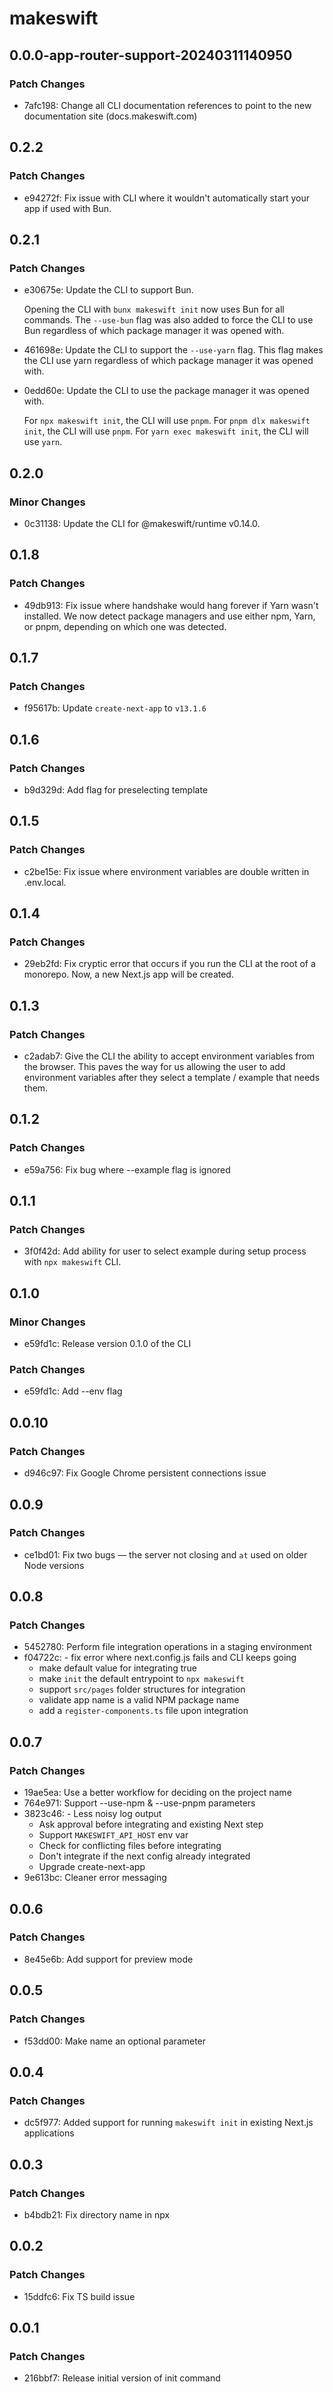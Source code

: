 # makeswift

## 0.0.0-app-router-support-20240311140950

### Patch Changes

- 7afc198: Change all CLI documentation references to point to the new documentation site (docs.makeswift.com)

## 0.2.2

### Patch Changes

- e94272f: Fix issue with CLI where it wouldn't automatically start your app if used with Bun.

## 0.2.1

### Patch Changes

- e30675e: Update the CLI to support Bun.

  Opening the CLI with `bunx makeswift init` now uses Bun for all commands.
  The `--use-bun` flag was also added to force the CLI to use Bun regardless of which package manager it was opened with.

- 461698e: Update the CLI to support the `--use-yarn` flag. This flag makes the CLI use yarn regardless of which package manager it was opened with.
- 0edd60e: Update the CLI to use the package manager it was opened with.

  For `npx makeswift init`, the CLI will use `pnpm`.
  For `pnpm dlx makeswift init`, the CLI will use `pnpm`.
  For `yarn exec makeswift init`, the CLI will use `yarn`.

## 0.2.0

### Minor Changes

- 0c31138: Update the CLI for @makeswift/runtime v0.14.0.

## 0.1.8

### Patch Changes

- 49db913: Fix issue where handshake would hang forever if Yarn wasn't installed. We now detect package managers and use either npm, Yarn, or pnpm, depending on which one was detected.

## 0.1.7

### Patch Changes

- f95617b: Update `create-next-app` to `v13.1.6`

## 0.1.6

### Patch Changes

- b9d329d: Add flag for preselecting template

## 0.1.5

### Patch Changes

- c2be15e: Fix issue where environment variables are double written in .env.local.

## 0.1.4

### Patch Changes

- 29eb2fd: Fix cryptic error that occurs if you run the CLI at the root of a monorepo. Now, a new Next.js app will be created.

## 0.1.3

### Patch Changes

- c2adab7: Give the CLI the ability to accept environment variables from the browser. This paves the way for us allowing the user to add environment variables after they select a template / example that needs them.

## 0.1.2

### Patch Changes

- e59a756: Fix bug where --example flag is ignored

## 0.1.1

### Patch Changes

- 3f0f42d: Add ability for user to select example during setup process with `npx makeswift` CLI.

## 0.1.0

### Minor Changes

- e59fd1c: Release version 0.1.0 of the CLI

### Patch Changes

- e59fd1c: Add --env flag

## 0.0.10

### Patch Changes

- d946c97: Fix Google Chrome persistent connections issue

## 0.0.9

### Patch Changes

- ce1bd01: Fix two bugs — the server not closing and `at` used on older Node versions

## 0.0.8

### Patch Changes

- 5452780: Perform file integration operations in a staging environment
- f04722c: - fix error where next.config.js fails and CLI keeps going
  - make default value for integrating true
  - make `init` the default entrypoint to `npx makeswift`
  - support `src/pages` folder structures for integration
  - validate app name is a valid NPM package name
  - add a `register-components.ts` file upon integration

## 0.0.7

### Patch Changes

- 19ae5ea: Use a better workflow for deciding on the project name
- 764e971: Support --use-npm & --use-pnpm parameters
- 3823c46: - Less noisy log output
  - Ask approval before integrating and existing Next step
  - Support `MAKESWIFT_API_HOST` env var
  - Check for conflicting files before integrating
  - Don't integrate if the next config already integrated
  - Upgrade create-next-app
- 9e613bc: Cleaner error messaging

## 0.0.6

### Patch Changes

- 8e45e6b: Add support for preview mode

## 0.0.5

### Patch Changes

- f53dd00: Make name an optional parameter

## 0.0.4

### Patch Changes

- dc5f977: Added support for running `makeswift init` in existing Next.js applications

## 0.0.3

### Patch Changes

- b4bdb21: Fix directory name in npx

## 0.0.2

### Patch Changes

- 15ddfc6: Fix TS build issue

## 0.0.1

### Patch Changes

- 216bbf7: Release initial version of init command
